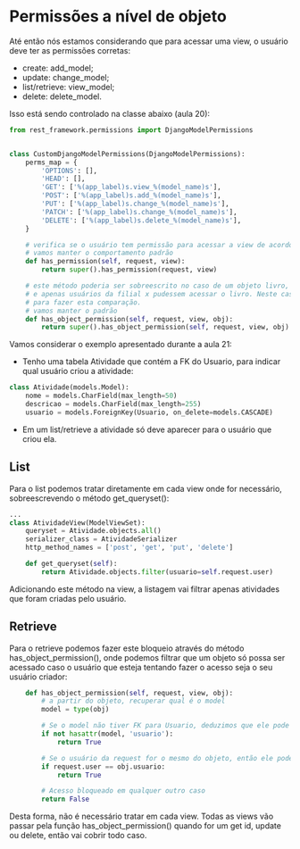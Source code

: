 # Permissões a nível de objeto

Até então nós estamos considerando que para acessar uma view, o usuário deve ter as permissões corretas:

- create: add_model;
- update: change_model;
- list/retrieve: view_model;
- delete: delete_model.

Isso está sendo controlado na classe abaixo (aula 20):

```python
from rest_framework.permissions import DjangoModelPermissions


class CustomDjangoModelPermissions(DjangoModelPermissions):
    perms_map = {
        'OPTIONS': [],
        'HEAD': [],
        'GET': ['%(app_label)s.view_%(model_name)s'],
        'POST': ['%(app_label)s.add_%(model_name)s'],
        'PUT': ['%(app_label)s.change_%(model_name)s'],
        'PATCH': ['%(app_label)s.change_%(model_name)s'],
        'DELETE': ['%(app_label)s.delete_%(model_name)s'],
    }

    # verifica se o usuário tem permissão para acessar a view de acordo com o método http solicitado
    # vamos manter o comportamento padrão
    def has_permission(self, request, view):
        return super().has_permission(request, view)

    # este método poderia ser sobreescrito no caso de um objeto livro, por exemplo, pertencer a uma filial x da livraria
    # e apenas usuários da filial x pudessem acessar o livro. Neste caso, livro e user teriam que ter uma fk de "empresa"
    # para fazer esta comparação.
    # vamos manter o padrão
    def has_object_permission(self, request, view, obj):
        return super().has_object_permission(self, request, view, obj)
```

Vamos considerar o exemplo apresentado durante a aula 21:
- Tenho uma tabela Atividade que contém a FK do Usuario, para indicar qual usuário criou a atividade:

```python
class Atividade(models.Model):
    nome = models.CharField(max_length=50)
    descricao = models.CharField(max_length=255)
    usuario = models.ForeignKey(Usuario, on_delete=models.CASCADE)
```

- Em um list/retrieve a atividade só deve aparecer para o usuário que criou ela.


## List

Para o list podemos tratar diretamente em cada view onde for necessário, sobreescrevendo o  método get_queryset():

```python
...
class AtividadeView(ModelViewSet):
    queryset = Atividade.objects.all()
    serializer_class = AtividadeSerializer
    http_method_names = ['post', 'get', 'put', 'delete']

    def get_queryset(self):
        return Atividade.objects.filter(usuario=self.request.user)
```

Adicionando este método na view, a listagem vai filtrar apenas atividades que foram criadas pelo usuário.


## Retrieve

Para o retrieve podemos fazer este bloqueio através do método has_object_permission(), onde podemos filtrar que um objeto só possa ser acessado caso o usuário que esteja tentando fazer o acesso seja o seu usuário criador:

```python
    def has_object_permission(self, request, view, obj):
        # a partir do objeto, recuperar qual é o model
        model = type(obj)

        # Se o model não tiver FK para Usuario, deduzimos que ele pode ser acessado por todos
        if not hasattr(model, 'usuario'):
            return True

        # Se o usuário da request for o mesmo do objeto, então ele pode acessar
        if request.user == obj.usuario:
            return True

        # Acesso bloqueado em qualquer outro caso
        return False
```

Desta forma, não é necessário tratar em cada view. Todas as views vão passar pela função has_object_permission() quando for um get id, update ou delete, então vai cobrir todo caso. 
